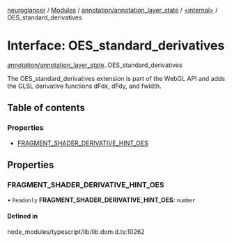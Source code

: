 [neuroglancer](../README.md) / [Modules](../modules.md) / [annotation/annotation\_layer\_state](../modules/annotation_annotation_layer_state.md) / [<internal\>](../modules/annotation_annotation_layer_state._internal_.md) / OES\_standard\_derivatives

# Interface: OES\_standard\_derivatives

[annotation/annotation_layer_state](../modules/annotation_annotation_layer_state.md).[<internal>](../modules/annotation_annotation_layer_state._internal_.md).OES_standard_derivatives

The OES_standard_derivatives extension is part of the WebGL API and adds the GLSL derivative functions dFdx, dFdy, and fwidth.

## Table of contents

### Properties

- [FRAGMENT\_SHADER\_DERIVATIVE\_HINT\_OES](annotation_annotation_layer_state._internal_.OES_standard_derivatives.md#fragment_shader_derivative_hint_oes)

## Properties

### FRAGMENT\_SHADER\_DERIVATIVE\_HINT\_OES

• `Readonly` **FRAGMENT\_SHADER\_DERIVATIVE\_HINT\_OES**: `number`

#### Defined in

node_modules/typescript/lib/lib.dom.d.ts:10262
